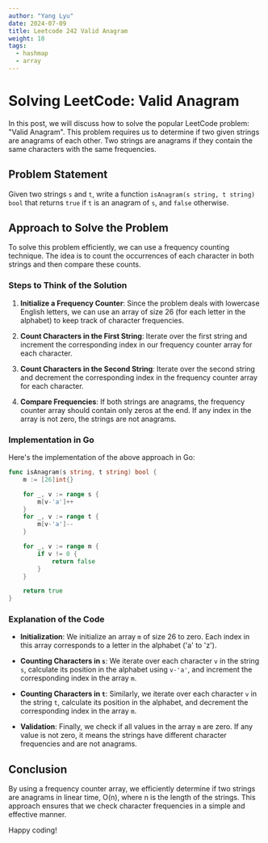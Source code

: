 ```yaml
---
author: "Yang Lyu"
date: 2024-07-09
title: Leetcode 242 Valid Anagram
weight: 10
tags:
  - hashmap
  - array
---
```

# Solving LeetCode: Valid Anagram

In this post, we will discuss how to solve the popular LeetCode problem: "Valid Anagram". This problem requires us to determine if two given strings are anagrams of each other. Two strings are anagrams if they contain the same characters with the same frequencies.

## Problem Statement

Given two strings `s` and `t`, write a function `isAnagram(s string, t string) bool` that returns `true` if `t` is an anagram of `s`, and `false` otherwise.

## Approach to Solve the Problem

To solve this problem efficiently, we can use a frequency counting technique. The idea is to count the occurrences of each character in both strings and then compare these counts.

### Steps to Think of the Solution

1. **Initialize a Frequency Counter**: Since the problem deals with lowercase English letters, we can use an array of size 26 (for each letter in the alphabet) to keep track of character frequencies.

2. **Count Characters in the First String**: Iterate over the first string and increment the corresponding index in our frequency counter array for each character.

3. **Count Characters in the Second String**: Iterate over the second string and decrement the corresponding index in the frequency counter array for each character.

4. **Compare Frequencies**: If both strings are anagrams, the frequency counter array should contain only zeros at the end. If any index in the array is not zero, the strings are not anagrams.

### Implementation in Go

Here's the implementation of the above approach in Go:

```go
func isAnagram(s string, t string) bool {
    m := [26]int{}

    for _, v := range s {
        m[v-'a']++
    }
    for _, v := range t {
        m[v-'a']--
    }

    for _, v := range m {
        if v != 0 {
            return false
        }
    }

    return true
}
```

### Explanation of the Code

- **Initialization**: We initialize an array `m` of size 26 to zero. Each index in this array corresponds to a letter in the alphabet ('a' to 'z').

- **Counting Characters in `s`**: We iterate over each character `v` in the string `s`, calculate its position in the alphabet using `v-'a'`, and increment the corresponding index in the array `m`.

- **Counting Characters in `t`**: Similarly, we iterate over each character `v` in the string `t`, calculate its position in the alphabet, and decrement the corresponding index in the array `m`.

- **Validation**: Finally, we check if all values in the array `m` are zero. If any value is not zero, it means the strings have different character frequencies and are not anagrams.

## Conclusion

By using a frequency counter array, we efficiently determine if two strings are anagrams in linear time, O(n), where n is the length of the strings. This approach ensures that we check character frequencies in a simple and effective manner.

Happy coding!
